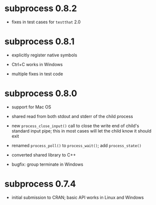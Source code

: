 # subprocess 0.8.2

* fixes in test cases for `testthat` 2.0

# subprocess 0.8.1

* explicitly register native symbols

* Ctrl+C works in Windows

* multiple fixes in test code

# subprocess 0.8.0

* support for Mac OS

* shared read from both stdout and stderr of the child process

* new `process_close_input()` call to close the write end of child's
  standard input pipe; this in most cases will let the child know it
  should exit

* renamed `process_poll()` to `process_wait()`; add `process_state()`

* converted shared library to C++

* bugfix: group terminate in Windows


# subprocess 0.7.4

* initial submission to CRAN; basic API works in Linux and Windows
